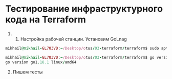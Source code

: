 # Тестирование инфраструктурного кода на Terraform

1. 1. Настройка рабочей станции. Установим GoLnag
```ruby
mikhail@mikhail-GL703VD:~/Desktop/otus/03-terraform/terraform$ sudo apt  install golang-go -y

mikhail@mikhail-GL703VD:~/Desktop/otus/03-terraform/terraform$ go version
go version go1.18.1 linux/amd64

```
2. Пишем тесты
